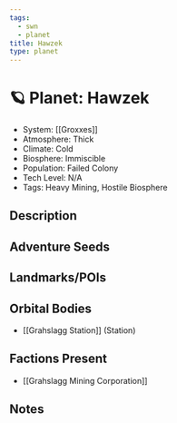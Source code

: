 ```yaml
---
tags:
  - swn
  - planet
title: Hawzek
type: planet
---
```


# 🪐 Planet: Hawzek

- System: [[Groxxes]]
- Atmosphere: Thick
- Climate: Cold
- Biosphere: Immiscible
- Population: Failed Colony
- Tech Level: N/A
- Tags: Heavy Mining, Hostile Biosphere

## Description

## Adventure Seeds

## Landmarks/POIs

## Orbital Bodies
- [[Grahslagg Station]] (Station)

## Factions Present
- [[Grahslagg Mining Corporation]]

## Notes

